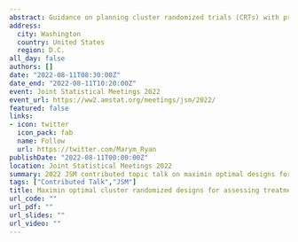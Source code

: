 ```yaml
---
abstract: Guidance on planning cluster randomized trials (CRTs) with prespecified analyses of heterogeneous treatment effects (HTEs) is scarce, especially when trying to ensure sufficient power for confirmatory HTE analyses to enable a rigorous understanding of an intervention’s effect on important subpopulations. This is complicated by the need to specify two different intraclass correlation coefficients (ICCs), which are rarely known. In this presentation, we derive new design formulas to determine the cluster size and number of clusters to achieve the locally optimal design that minimizes HTE variance given a budget constraint and known ICC values. We then develop a maximin design, identifying the combination of cluster size and number of clusters that maximizes the relative efficiency of an HTE analysis, with respect to its locally optimal design, in the worst scenarios of ICC values. We further extend the optimal designs to accommodate multiple objectives. We illustrate our methods using the context of the Kerala Diabetes Prevention Program CRT.
address:
  city: Washington
  country: United States
  region: D.C.
all_day: false
authors: []
date: "2022-08-11T08:30:00Z"
date_end: "2022-08-11T10:20:00Z"
event: Joint Statistical Meetings 2022
event_url: https://ww2.amstat.org/meetings/jsm/2022/
featured: false
links:
- icon: twitter
  icon_pack: fab
  name: Follow
  url: https://twitter.com/Marym_Ryan
publishDate: "2022-08-11T00:00:00Z"
location: Joint Statistical Meetings 2022
summary: 2022 JSM contributed topic talk on maximin optimal designs for cluster randomized trials assessing heterogeneous treatment effects
tags: ["Contributed Talk","JSM"]
title: Maximin optimal cluster randomized designs for assessing treatment effect heterogeneity
url_code: ""
url_pdf: ""
url_slides: ""
url_video: ""
---
```


